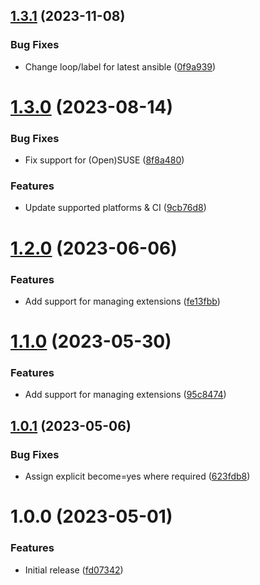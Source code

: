 ## [1.3.1](https://github.com/de-it-krachten/ansible-role-azure_cli/compare/v1.3.0...v1.3.1) (2023-11-08)


### Bug Fixes

* Change loop/label for latest ansible ([0f9a939](https://github.com/de-it-krachten/ansible-role-azure_cli/commit/0f9a939454190dd1d7484275b7854e01b8cb9169))

# [1.3.0](https://github.com/de-it-krachten/ansible-role-azure_cli/compare/v1.2.0...v1.3.0) (2023-08-14)


### Bug Fixes

* Fix support for (Open)SUSE ([8f8a480](https://github.com/de-it-krachten/ansible-role-azure_cli/commit/8f8a4801230769d4b80749b0945a9c74fbcd9bda))


### Features

* Update supported platforms & CI ([9cb76d8](https://github.com/de-it-krachten/ansible-role-azure_cli/commit/9cb76d8747080d53b68757e9044d09e68c3a9376))

# [1.2.0](https://github.com/de-it-krachten/ansible-role-azure_cli/compare/v1.1.0...v1.2.0) (2023-06-06)


### Features

* Add support for managing extensions ([fe13fbb](https://github.com/de-it-krachten/ansible-role-azure_cli/commit/fe13fbb00b4a1def7eb1f9ce01995623e5b5318c))

# [1.1.0](https://github.com/de-it-krachten/ansible-role-azure_cli/compare/v1.0.1...v1.1.0) (2023-05-30)


### Features

* Add support for managing extensions ([95c8474](https://github.com/de-it-krachten/ansible-role-azure_cli/commit/95c8474aecb3f0134dd991b1625e98335580e2f7))

## [1.0.1](https://github.com/de-it-krachten/ansible-role-azure_cli/compare/v1.0.0...v1.0.1) (2023-05-06)


### Bug Fixes

* Assign explicit become=yes where required ([623fdb8](https://github.com/de-it-krachten/ansible-role-azure_cli/commit/623fdb812ed8e77e65e12e4043256711ce73ee68))

# 1.0.0 (2023-05-01)


### Features

* Initial release ([fd07342](https://github.com/de-it-krachten/ansible-role-azure_cli/commit/fd07342a61b88d23742bbeffc5521270f18cec80))
